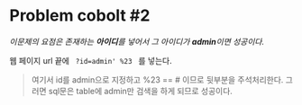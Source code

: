 # Problem cobolt #2

*이문제의 요점은 존재하는 **아이디**를 넣어서 그 아이디가 **admin**이면 성공이다.*

웹 페이지 url 끝에
<code>
?id=admin' %23
</code> 
를 넣는다. 

> 여기서 id를 admin으로 지정하고 %23 == # 이므로 뒷부분을 주석처리한다. 그러면 sql문은 table에 admin만 검색을 하게 되므로 성공이다.
